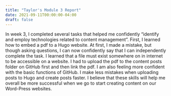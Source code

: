 ```yaml
---
title: "Taylor's Module 3 Report"
date: 2021-09-11T00:00:00-04:00
draft: false
---
```


In week 3, I completed several tasks that helped me confidently “identify and employ technologies related to content management”. First, I learned how to embed a pdf to a Hugo website. At first, I made a mistake, but though asking questions, I can now confidently say that I can independently complete the task. I learned that a file must exist somewhere on in internet to be accessible on a website. I had to upload the pdf to the content posts folder on GitHub first and then link the pdf. I am also feeling more confident with the basic functions of GitHub. I make less mistakes when uploading posts to Hugo and create posts faster. I believe that these skills will help me overall be more successful when we go to start creating content on our Word-Press websites.
